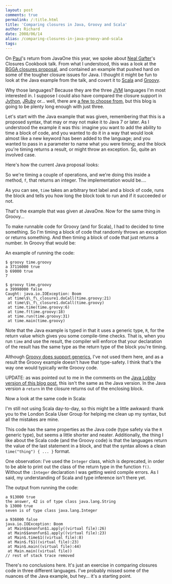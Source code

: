 ```yaml
---
layout: post
comments: true
permalink: /:title.html
title: 'Comparing closures in Java, Groovy and Scala'
author: Richard
date: 2008/06/14
alias: /comparing-closures-in-java-groovy-and-scala
tags:
---
```


On [Paul][]'s return from JavaOne this year, we spoke about [Neal Gafter][]'s Closures Cookbook talk. From what I understood, this was a
look at the [BGGA closures proposal][], and contained an example that
pushed hard on some of the tougher closure issues for Java. I thought it
might be fun to look at the Java example from the talk, and covert it to
[Scala][] and [Groovy][].

Why those languages? Because they are the three [JVM][] languages I'm most interested in. I suppose I could also have compared the closure
support in [Jython][], [JRuby][] or... well, there are [a few to choose from][], but this blog is going to be plenty long enough with just
three.

Let's start with the Java example that was given, remembering that this
is a proposed syntax, that may or may not make it to Java 7 or later. As
I understood the example it was this: imagine you want to add the
ability to time a block of code, and you wanted to do it in a way that
would look almost like a new keyword has been added to the language; and
you wanted to pass in a parameter to name what you were timing; and the
block you're timing returns a result, or might throw an exception. So,
quite an involved case.

Here's how the current Java proposal looks:

<script src="https://gist.github.com/3160052.js"> </script>

So we're timing a couple of operations, and we're doing this inside a
method, `f`, that returns an integer. The implementation would be....

<script src="https://gist.github.com/3160058.js"> </script>

As you can see, `time` takes an arbitrary text label and a block of
code, runs the block and tells you how long the block took to run and if
it succeeded or not.

That's the example that was given at JavaOne. Now for the same thing in
Groovy...

To make runnable code for Groovy (and for Scala), I had to decided to
time something. So I'm timing a block of code that randomly throws an
exception or returns something. And then timing a block of code that
just returns a number. In Groovy that would be:

<script src="https://gist.github.com/3160066.js"> </script>

An example of running the code:

    $ groovy time.groovy
    a 37116000 true
    b 69000 true
    7

    $ groovy time.groovy 
    a 39998000 false
    Caught: java.io.IOException: Boom
	 at time\$\_f\_closure1.doCall(time.groovy:21)
	 at time\$\_f\_closure1.doCall(time.groovy)
	 at time.time(time.groovy:6)
	 at time.f(time.groovy:18)
	 at time.run(time.groovy:31)
	 at time.main(time.groovy)

Note that the Java example is typed in that it uses a generic type, `R`,
for the return value which gives you some compile-time checks. That is,
when you run `time` and use the result, the compiler will enforce that
your declaration of the result has the same type as the return type of
the block you're timing.

Although [Groovy does support generics][], I've not used them here, and
as a result the Groovy example doesn't have that type-safety. I think
that's the way one would typically write Groovy code.

UPDATE: as was pointed out to me in the comments on the [Java Lobby version of this blog post][], this isn't the same as the Java version.
In the Java version a `return` in the closure returns out of the
enclosing block.

Now a look at the same code in Scala:


<script src="https://gist.github.com/3160096.js"> </script>


I'm still not using Scala day-to-day, so this might be a little awkward:
thank you to the London Scala User Group for helping me clean up my
syntax, but all the mistakes are mine.

This code has the same properties as the Java code (type safety via the
`R` generic type), but seems a little shorter and neater. Additionally,
the thing I like about the Scala code (and the Groovy code) is that the
languages return the value of the last statement in a block, and that
the syntax allows a clean `time("thing") { ... }` format.

One observation: I've used the `Integer` class, which is deprecated, in
order to be able to print out the class of the return type in the
function `f()`. Without the `:Integer` declaration I was getting weird
compile errors. As I said, my understanding of Scala and type inference
isn't there yet.

The output from running the code:

	a 913000 true
	the answer, 42 is of type class java.lang.String
	b 13000 true
	seven is of type class java.lang.Integer
	
	a 936000 false
	java.io.IOException: Boom
	 at Main$$anonfun$1.apply((virtual file):26)
	 at Main$$anonfun$1.apply((virtual file):23)
	 at Main$.time$1((virtual file):8)
	 at Main$.f$1((virtual file):23)
	 at Main$.main((virtual file):44)
	 at Main.main((virtual file))
	// rest of stack trace removed

There's no conclusions here. It's just an exercise in comparing closures
code in three different languages. I've probably missed some of the
nuances of the Java example, but hey... it's a starting point.

  [Paul]: http://www.goulbourn.com
  [Neal Gafter]: http://gafter.blogspot.com/
  [BGGA closures proposal]: http://www.javac.info/
  [Scala]: http://www.scala-lang.org/
  [Groovy]: http://groovy.codehaus.org/
  [JVM]: http://en.wikipedia.org/wiki/Java_Virtual_Machine
  [Jython]: http://www.jython.org/Project/
  [JRuby]: http://jruby.codehaus.org/
  [a few to choose from]: http://en.wikipedia.org/wiki/JVM_Languages
  [Groovy does support generics]: http://groovy.codehaus.org/Generics
  [Java Lobby version of this blog post]: http://java.dzone.com/articles/comparing-closures-java-groovy
